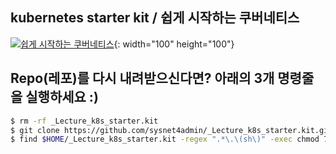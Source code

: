 ## kubernetes starter kit / 쉽게 시작하는 쿠버네티스
[![쉽게 시작하는 쿠버네티스](https://cdn.inflearn.com/public/files/courses/326651/0f14d4e6-adbe-4138-a373-14da74deb178/326651-kor.png)](https://www.inflearn.com/course/쿠버네티스-쉽게시작?inst=cf657a9d){: width="100" height="100"}

## Repo(레포)를 다시 내려받으신다면? 아래의 3개 명령줄을 실행하세요 :) 
```bash 
$ rm -rf _Lecture_k8s_starter.kit 
$ git clone https://github.com/sysnet4admin/_Lecture_k8s_starter.kit.git $HOME/_Lecture_k8s_starter.kit
$ find $HOME/_Lecture_k8s_starter.kit -regex ".*\.\(sh\)" -exec chmod 700 {} \;
```